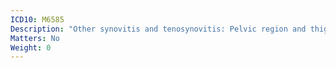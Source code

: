 ```yaml
---
ICD10: M6585
Description: "Other synovitis and tenosynovitis: Pelvic region and thigh"
Matters: No
Weight: 0
---
```


